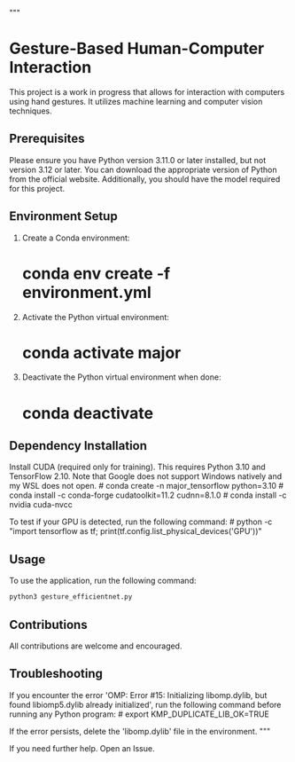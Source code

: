 """
# Gesture-Based Human-Computer Interaction

This project is a work in progress that allows for interaction with computers using hand gestures. It utilizes machine learning and computer vision techniques.

## Prerequisites

Please ensure you have Python version 3.11.0 or later installed, but not version 3.12 or later. You can download the appropriate version of Python from the official website. Additionally, you should have the model required for this project.

## Environment Setup

1. Create a Conda environment:
    # conda env create -f environment.yml

2. Activate the Python virtual environment:
    # conda activate major

3. Deactivate the Python virtual environment when done:
    # conda deactivate

## Dependency Installation

Install CUDA (required only for training). This requires Python 3.10 and TensorFlow 2.10. Note that Google does not support Windows natively and my WSL does not open.
    # conda create -n major_tensorflow python=3.10
    # conda install -c conda-forge cudatoolkit=11.2 cudnn=8.1.0
    # conda install -c nvidia cuda-nvcc

To test if your GPU is detected, run the following command:
    # python -c "import tensorflow as tf; print(tf.config.list_physical_devices('GPU'))"

## Usage

To use the application, run the following command:
```bash
python3 gesture_efficientnet.py
```

## Contributions

All contributions are welcome and encouraged.

## Troubleshooting

If you encounter the error 'OMP: Error #15: Initializing libomp.dylib, but found libiomp5.dylib already initialized', run the following command before running any Python program:
    # export KMP_DUPLICATE_LIB_OK=TRUE

If the error persists, delete the 'libomp.dylib' file in the environment.
"""

If you need further help. Open an Issue.
